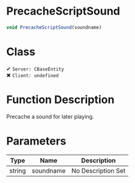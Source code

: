 # PrecacheScriptSound
```js	
void PrecacheScriptSound(soundname)
```
# Class
✔ `Server: CBaseEntity`  
✖ `Client: undefined`  

# Function Description
Precache a sound for later playing.
# Parameters
Type|Name|Description
--|--|--
string|soundname|No Description Set
